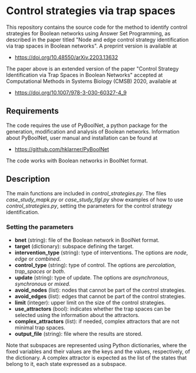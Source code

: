 # Control strategies via trap spaces

This repository contains the source code for the method to identify control strategies for Boolean networks using Answer Set Programming, as described in the paper titled "Node and edge control strategy identification via trap spaces in Boolean networks". A preprint version is available at

 * https://doi.org/10.48550/arXiv.2203.13632


The paper above is an extended version of the paper "Control Strategy Identification via Trap Spaces in Boolean Networks" accepted at Computational Methods in Systems Biology (CMSB) 2020, available at

 * https://doi.org/10.1007/978-3-030-60327-4_9


## Requirements

The code requires the use of PyBoolNet, a python package for the generation, modification and analysis of Boolean networks. Information about PyBoolNet, user manual and installation can be found at

* https://github.com/hklarner/PyBoolNet

The code works with Boolean networks in BoolNet format.


## Description

The main functions are included in *control_strategies.py*. The files *case_study_mapk.py* or *case_study_tlgl.py* show examples of how to use *control_strategies.py*, setting the parameters for the control strategy identification.

### Setting the parameters

 * **bnet** (string): file of the Boolean network in BoolNet format.
 * **target** (dictionary): subspace defining the target.
 * **intervention_type** (string): type of interventions. The options are *node*, *edge* or *combined*.
 * **control_type** (string): type of control. The options are *percolation*, *trap_spaces* or *both*.
 * **update** (string): type of update. The options are *asynchronous*, *synchronous* or *mixed*.
 * **avoid_nodes** (list): nodes that cannot be part of the control strategies.
 * **avoid_edges** (list): edges that cannot be part of the control strategies.
 * **limit** (integer): upper limit on the size of the control strategies.
 * **use_attractors** (bool): indicates whether the trap spaces can be selected using the information about the attractors.
 * **complex_attractors** (list): if needed, complex attractors that are not minimal trap spaces.
 * **output_file** (string): file where the results are stored.
 
 
Note that subspaces are represented using Python dictionaries, where the fixed variables and their values are the keys and the values, respectively, of the dictionary. A complex attractor is expected as the list of the states that belong to it, each state expressed as a subspace.

